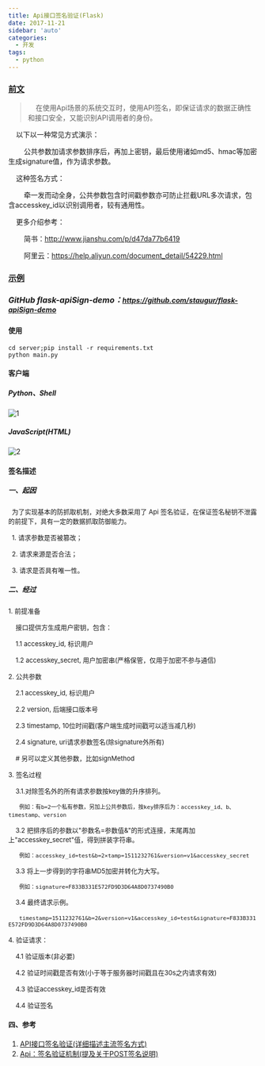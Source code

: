 ```yaml
---
title: Api接口签名验证(Flask)
date: 2017-11-21
sidebar: 'auto'
categories:
  - 开发
tags:
  - python
---
```


<p></p><p></p><p></p><p></p><h3><b><u>前文</u></b></h3><blockquote><p>&nbsp; &nbsp; 在使用Api场景的系统交互时，​使用API签名，即保证请求的数据正确性和接口安全，又能识别API调用者的身份。&nbsp;</p></blockquote><p>&nbsp; &nbsp; 以下以一种常见方式演示：</p><p>&nbsp; &nbsp; &nbsp; &nbsp; 公共参数加请求参数排序后，再加上密钥，最后使用诸如md5、hmac等加密生成signature值，作为请求参数。</p><p>&nbsp; &nbsp; 这种签名方式：</p><p>&nbsp; &nbsp; &nbsp; &nbsp; 牵一发而动全身，公共参数包含时间戳参数亦可防止拦截URL多次请求，包含accesskey_id以识别调用者，较有通用性。</p><p>&nbsp; &nbsp; 更多介绍参考：</p><p>&nbsp; &nbsp; &nbsp; &nbsp; 简书：<a href="http://www.jianshu.com/p/d47da77b6419" target="_blank">http://www.jianshu.com/p/d47da77b6419</a></p><p>&nbsp; &nbsp; &nbsp; &nbsp; 阿里云：<a href="https://help.aliyun.com/document_detail/54229.html" target="_blank" style="background-color: rgb(255, 255, 255);">https://help.aliyun.com/document_detail/54229.html</a></p><h3><b><u>示例</u></b></h3><h5><font size="3">GitHub&nbsp;<span style="color: inherit; font-family: inherit;">flask-apiSign-demo：</span></font><a href="https://github.com/staugur/flask-apiSign-demo" target="_blank" style="font-family: inherit; background-color: rgb(255, 255, 255);">https://github.com/staugur/flask-apiSign-demo</a></h5><h4>使用</h4><p><code>cd server;pip install -r requirements.txt</code><br><code>python main.py</code></p><h4>客户端</h4><h5>Python、Shell</h5><p><img src="https://static.saintic.com/EauDouce/blog/201806061955117008.png" alt="1" style="max-width:100%;"><br></p><p></p><h5>JavaScript(HTML)</h5><p><img src="https://static.saintic.com/EauDouce/blog/201806061955204291.png" alt="2" style="max-width:100%;"><br></p><p></p><h4>签名描述</h4><h4></h4><h5>一、起因
</h5><p><font size="2">&nbsp;&nbsp;为了实现基本的防抓取机制，对绝大多数采用了&nbsp;Api&nbsp;签名验证，在保证签名秘钥不泄露的前提下，具有一定的数据抓取防御能力。
</font></p><p><font size="2">&nbsp;&nbsp;1.&nbsp;请求参数是否被篡改；
</font></p><p><font size="2">&nbsp;&nbsp;2.&nbsp;请求来源是否合法；
</font></p><p><font size="2">&nbsp;&nbsp;3.&nbsp;请求是否具有唯一性。
</font></p><h5>二、经过
</h5><p><font size="2">1.&nbsp;前提准备
</font></p><p><font size="2">&nbsp;&nbsp;&nbsp;&nbsp;接口提供方生成用户密钥，包含：
</font></p><p><font size="2">&nbsp;&nbsp;&nbsp;&nbsp;1.1&nbsp;accesskey_id,&nbsp;标识用户
</font></p><p><font size="2">&nbsp;&nbsp;&nbsp;&nbsp;1.2&nbsp;accesskey_secret,&nbsp;用户加密串(严格保管，仅用于加密不参与通信)
</font></p><p><font size="2">2.&nbsp;公共参数
</font></p><p><font size="2">&nbsp;&nbsp;&nbsp;&nbsp;2.1&nbsp;accesskey_id,&nbsp;标识用户
</font></p><p><font size="2">&nbsp;&nbsp;&nbsp;&nbsp;2.2&nbsp;version,&nbsp;后端接口版本号
</font></p><p><font size="2">&nbsp;&nbsp;&nbsp;&nbsp;2.3&nbsp;timestamp,&nbsp;10位时间戳(客户端生成时间戳可以适当减几秒)
</font></p><p><font size="2">&nbsp;&nbsp;&nbsp;&nbsp;2.4&nbsp;signature,&nbsp;uri请求参数签名(除signature外所有)
</font></p><p><font size="2">&nbsp; &nbsp; #&nbsp;另可以定义其他参数，比如signMethod</font></p><p><font size="2">3.&nbsp;签名过程
</font></p><p><font size="2">&nbsp;&nbsp;&nbsp;&nbsp;3.1.对除签名外的所有请求参数按key做的升序排列。
</font></p><p><font size="2">&nbsp;&nbsp;&nbsp;&nbsp;&nbsp;&nbsp;<code>例如：有b=2一个私有参数，另加上公共参数后，按key排序后为：accesskey_id、b、timestamp、version</code>
</font></p><p><font size="2">&nbsp;&nbsp;&nbsp;&nbsp;3.2&nbsp;把排序后的参数以"参数名=参数值&amp;"的形式连接，末尾再加上"accesskey_secret"值，得到拼装字符串。
</font></p><p><font size="2">&nbsp;&nbsp;&nbsp;&nbsp;&nbsp;&nbsp;<code>例如：accesskey_id=test&amp;b=2×tamp=1511232761&amp;version=v1&amp;accesskey_secret</code>
</font></p><p><font size="2">&nbsp;&nbsp;&nbsp;&nbsp;3.3&nbsp;将上一步得到的字符串MD5加密并转化为大写。
</font></p><p><font size="2">&nbsp;&nbsp;&nbsp;&nbsp;&nbsp;&nbsp;<code>例如：signature=F833B331E572FD9D3D64A8D0737490B0</code>
</font></p><p><font size="2">&nbsp;&nbsp;&nbsp;&nbsp;3.4&nbsp;最终请求示例。
</font></p><p><font size="2">&nbsp;&nbsp;&nbsp;&nbsp;&nbsp;&nbsp;<code>timestamp=1511232761&amp;b=2&amp;version=v1&amp;accesskey_id=test&amp;signature=F833B331E572FD9D3D64A8D0737490B0</code>
</font></p><p><font size="2">4.&nbsp;验证请求：
</font></p><p><font size="2">&nbsp;&nbsp;&nbsp;&nbsp;4.1&nbsp;验证版本(非必要)
</font></p><p><font size="2">&nbsp;&nbsp;&nbsp;&nbsp;4.2&nbsp;验证时间戳是否有效(小于等于服务器时间戳且在30s之内请求有效)
</font></p><p><font size="2">&nbsp;&nbsp;&nbsp;&nbsp;4.3&nbsp;验证accesskey_id是否有效
</font></p><p><font size="2">&nbsp;&nbsp;&nbsp;&nbsp;4.4&nbsp;验证签名
</font></p><h4>四、参考</h4><ol><li><a href="http://www.hello1010.com/api-sign">API接口签名验证(详细描述主流签名方式)</a></li><li><a href="https://github.com/Eliacy/YYMiOS/wiki/Api%EF%BC%9A%E7%AD%BE%E5%90%8D%E9%AA%8C%E8%AF%81%E6%9C%BA%E5%88%B6">Api：签名验证机制(提及关于POST签名说明)</a></li></ol><p></p><p><br></p>